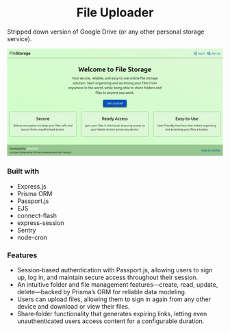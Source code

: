 <h1 align="center">File Uploader</h1>

<p>Stripped down version of Google Drive (or any other personal storage service).</p>

![Preview image](public/images/preview.png)

<h3>Built with</h3>

- Express.js
- Prisma ORM
- Passport.js
- EJS
- connect-flash
- express-session
- Sentry
- node-cron

<h3>Features</h3>

- Session‑based authentication with Passport.js, allowing users to sign up, log in, and maintain secure access throughout their
  session.
- An intuitive folder and file management features—create, read, update, delete—backed by Prisma’s ORM for reliable data modeling.
- Users can upload files, allowing them to sign in again from any other device and download or view their files.
- Share‑folder functionality that generates expiring links, letting even unauthenticated users access content for a configurable duration.

